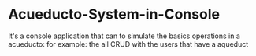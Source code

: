 # Acueducto-System-in-Console
It's a console application that can to simulate the  basics operations in a acueducto: for example:
the all CRUD with the users that have a aqueduct
